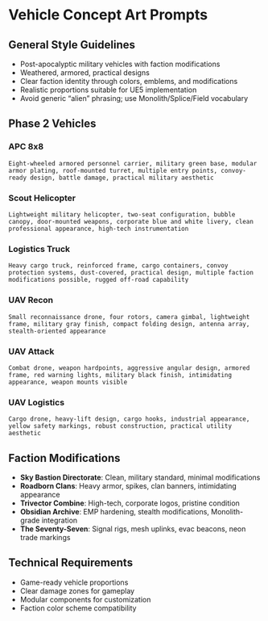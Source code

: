 # Vehicle Concept Art Prompts

## General Style Guidelines
- Post-apocalyptic military vehicles with faction modifications
- Weathered, armored, practical designs
- Clear faction identity through colors, emblems, and modifications
- Realistic proportions suitable for UE5 implementation
- Avoid generic “alien” phrasing; use Monolith/Splice/Field vocabulary

## Phase 2 Vehicles

### APC 8x8

```text
Eight-wheeled armored personnel carrier, military green base, modular armor plating, roof-mounted turret, multiple entry points, convoy-ready design, battle damage, practical military aesthetic
```

### Scout Helicopter

```text
Lightweight military helicopter, two-seat configuration, bubble canopy, door-mounted weapons, corporate blue and white livery, clean professional appearance, high-tech instrumentation
```

### Logistics Truck

```text
Heavy cargo truck, reinforced frame, cargo containers, convoy protection systems, dust-covered, practical design, multiple faction modifications possible, rugged off-road capability
```

### UAV Recon

```text
Small reconnaissance drone, four rotors, camera gimbal, lightweight frame, military gray finish, compact folding design, antenna array, stealth-oriented appearance
```

### UAV Attack  

```text
Combat drone, weapon hardpoints, aggressive angular design, armored frame, red warning lights, military black finish, intimidating appearance, weapon mounts visible
```

### UAV Logistics

```text
Cargo drone, heavy-lift design, cargo hooks, industrial appearance, yellow safety markings, robust construction, practical utility aesthetic
```

## Faction Modifications

- **Sky Bastion Directorate**: Clean, military standard, minimal modifications
- **Roadborn Clans**: Heavy armor, spikes, clan banners, intimidating appearance  
- **Trivector Combine**: High-tech, corporate logos, pristine condition
- **Obsidian Archive**: EMP hardening, stealth modifications, Monolith-grade integration
- **The Seventy-Seven**: Signal rigs, mesh uplinks, evac beacons, neon trade markings

## Technical Requirements

- Game-ready vehicle proportions
- Clear damage zones for gameplay
- Modular components for customization
- Faction color scheme compatibility
